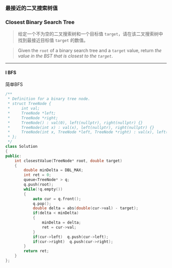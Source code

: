 ### 最接近的二叉搜索树值
### Closest Binary Search Tree

> 给定一个不为空的二叉搜索树和一个目标值 `target`，请在该二叉搜索树中找到最接近目标值 `target` 的数值。  

> Given the `root` of a binary search tree and a `target` value, return *the value in the BST that is closest to the `target`*.  

----------

#### I BFS

简单BFS  

```cpp
/**
 * Definition for a binary tree node.
 * struct TreeNode {
 *     int val;
 *     TreeNode *left;
 *     TreeNode *right;
 *     TreeNode() : val(0), left(nullptr), right(nullptr) {}
 *     TreeNode(int x) : val(x), left(nullptr), right(nullptr) {}
 *     TreeNode(int x, TreeNode *left, TreeNode *right) : val(x), left(left), right(right) {}
 * };
 */
class Solution 
{
public:
    int closestValue(TreeNode* root, double target) 
    {
        double minDelta = DBL_MAX;
        int ret = 0;
        queue<TreeNode* > q;
        q.push(root);
        while(!q.empty())
        {
            auto cur = q.front();
            q.pop();
            double delta = abs(double(cur->val) - target);
            if(delta < minDelta)
            {
                minDelta = delta;
                ret = cur->val;
            }
            if(cur->left)  q.push(cur->left);
            if(cur->right)  q.push(cur->right);
        }
        return ret;
    }
};
```
